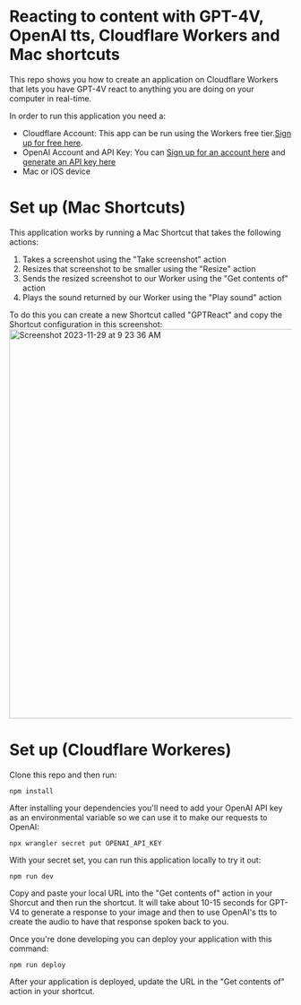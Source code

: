 # Reacting to content with GPT-4V, OpenAI tts, Cloudflare Workers and Mac shortcuts

This repo shows you how to create an application on Cloudflare Workers that lets you have GPT-4V react to anything you are doing on your computer in real-time.

In order to run this application you need a:
- Cloudflare Account: This app can be run using the Workers free tier.[Sign up for free here](https://dash.cloudflare.com/sign-up).
- OpenAI Account and API Key: You can [Sign up for an account here](https://openai.com/) and [generate an API key here](https://platform.openai.com/api-keys)
- Mac or iOS device

# Set up (Mac Shortcuts)

This application works by running a Mac Shortcut that takes the following actions:
1) Takes a screenshot using the "Take screenshot" action
2) Resizes that screenshot to be smaller using the "Resize" action
3) Sends the resized screenshot to our Worker using the "Get contents of" action
4) Plays the sound returned by our Worker using the "Play sound" action

To do this you can create a new Shortcut called "GPTReact" and copy the Shortcut configuration in this screenshot:
<img width="695" alt="Screenshot 2023-11-29 at 9 23 36 AM" src="https://github.com/rickyrobinett/gptreact/assets/838096/3f90e4e5-4ef7-41a3-9313-6b9bf050818d">

# Set up (Cloudflare Workeres)

Clone this repo and then run:
```
npm install
```

After installing your dependencies you'll need to add your OpenAI API key as an environmental variable so we can use it to make our requests to OpenAI:
```
npx wrangler secret put OPENAI_API_KEY
```

With your secret set, you can run this application locally to try it out:
```
npm run dev
```

Copy and paste your local URL into the "Get contents of" action in your Shorcut and then run the shortcut. It will take about 10-15 seconds for GPT-V4 to generate a response to your image and then to use OpenAI's tts to create the audio to have that response spoken back to you.

Once you're done developing you can deploy your application with this command:
```
npm run deploy
```

After your application is deployed, update the URL in the "Get contents of" action in your shortcut.

